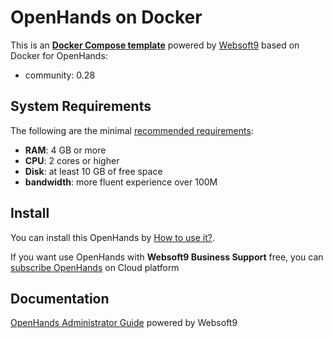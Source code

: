 # OpenHands on Docker  

This is an **[Docker Compose template](https://github.com/Websoft9/docker-library)** powered by [Websoft9](https://www.websoft9.com) based on Docker for OpenHands:


 - community:  0.28


## System Requirements

The following are the minimal [recommended requirements](https://www.all-hands.dev):

* **RAM**: 4 GB or more
* **CPU**: 2 cores or higher
* **Disk**: at least 10 GB of free space
* **bandwidth**: more fluent experience over 100M  

## Install

You can install this OpenHands by [How to use it?](https://github.com/Websoft9/docker-library#how-to-use-it).   

If you want use OpenHands with **Websoft9 Business Support** free, you can [subscribe OpenHands](https://www.websoft9.com/apps) on Cloud platform

## Documentation

[OpenHands Administrator Guide](https://support.websoft9.com/docs/openhands) powered by Websoft9